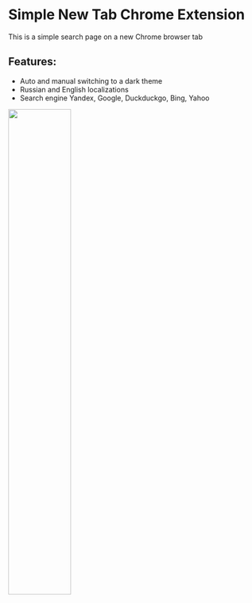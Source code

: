 <h1>Simple New Tab Chrome Extension</h1>

This is a simple search page on a new Chrome browser tab
<h2>Features: </h2>

- Auto and manual switching to a dark theme
- Russian and English localizations
- Search engine Yandex, Google, Duckduckgo, Bing, Yahoo

<img src="https://user-images.githubusercontent.com/48188924/236399313-a16da66e-7555-40e5-9b67-dbf5a8305de3.jpg" heigt="50%" width="50%"></img>
